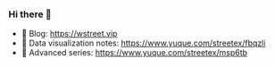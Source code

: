 ### Hi there 👋


- 🔭 Blog: https://wstreet.vip
- 🌱 Data visualization notes: https://www.yuque.com/streetex/fbqzli
- 👯 Advanced series: https://www.yuque.com/streetex/msp6tb

<!--
**wstreet/wstreet** is a ✨ _special_ ✨ repository because its `README.md` (this file) appears on your GitHub profile.

Here are some ideas to get you started:

- 🔭 I’m currently working on ...
- 🌱 I’m currently learning ...
- 👯 I’m looking to collaborate on ...
- 🤔 I’m looking for help with ...
- 💬 Ask me about ...
- 📫 How to reach me: ...
- 😄 Pronouns: ...
- ⚡ Fun fact: ...
-->
